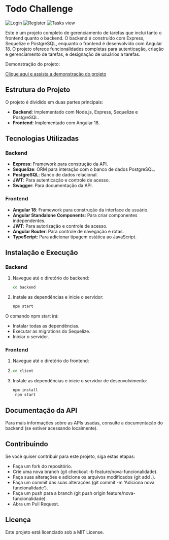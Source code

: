 # Todo Challenge


![Login](https://i.ibb.co/LRHVkxg/Captura-de-tela-2024-07-27-191431.png)
![Register](https://i.ibb.co/0f5x2fJ/Captura-de-tela-2024-07-27-191617.png)
![Tasks view](https://i.ibb.co/GPVFhCd/Captura-de-tela-2024-07-27-191751.png)

Este é um projeto completo de gerenciamento de tarefas que inclui tanto o frontend quanto o backend. O backend é construído com Express, Sequelize e PostgreSQL, enquanto o frontend é desenvolvido com Angular 18. O projeto oferece funcionalidades completas para autenticação, criação e gerenciamento de tarefas, e designação de usuários a tarefas.


Demonstração do projeto:

[Clique aqui e assista a demonstração do projeto](https://vimeo.com/991062607?share=copy)

## Estrutura do Projeto

O projeto é dividido em duas partes principais:

- **Backend**: Implementado com Node.js, Express, Sequelize e PostgreSQL.
- **Frontend**: Implementado com Angular 18.

## Tecnologias Utilizadas

### Backend

- **Express**: Framework para construção da API.
- **Sequelize**: ORM para interação com o banco de dados PostgreSQL.
- **PostgreSQL**: Banco de dados relacional.
- **JWT**: Para autenticação e controle de acesso.
- **Swagger**: Para documentação da API.

### Frontend

- **Angular 18**: Framework para construção da interface de usuário.
- **Angular Standalone Components**: Para criar componentes independentes.
- **JWT**: Para autorização e controle de acesso.
- **Angular Router**: Para controle de navegação e rotas.
- **TypeScript**: Para adicionar tipagem estática ao JavaScript.

## Instalação e Execução

### Backend

1. Navegue até o diretório do backend:

   ```bash
   cd backend

2. Instale as dependências e inicie o servidor:
   ```bash
   npm start

O comando npm start irá:

- Instalar todas as dependências.
- Executar as migrations do Sequelize.
- Iniciar o servidor.


### Frontend
1. Navegue até o diretório do frontend:
2. ```bash
   cd client

2. Instale as dependências e inicie o servidor de desenvolvimento:
   ```bash
   npm install
    npm start


## Documentação da API
Para mais informações sobre as APIs usadas, consulte a documentação do backend (se estiver acessando localmente).

## Contribuindo
Se você quiser contribuir para este projeto, siga estas etapas:

- Faça um fork do repositório.
- Crie uma nova branch (git checkout -b feature/nova-funcionalidade).
- Faça suas alterações e adicione os arquivos modificados (git add .).
- Faça um commit das suas alterações (git commit -m 'Adiciona nova funcionalidade').
- Faça um push para a branch (git push origin feature/nova-funcionalidade).
- Abra um Pull Request.

## Licença
Este projeto está licenciado sob a MIT License.
